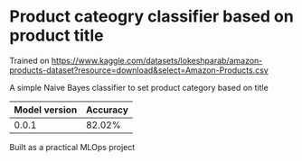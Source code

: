 # Product cateogry classifier based on product title

Trained on https://www.kaggle.com/datasets/lokeshparab/amazon-products-dataset?resource=download&select=Amazon-Products.csv

A simple Naive Bayes classifier to set product category based on title

| Model version | Accuracy |
|-|-|
|0.0.1|82.02%|

Built as a practical MLOps project